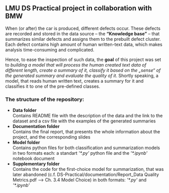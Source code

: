 ## LMU DS Practical project in collaboration with BMW

When (or after) the car is produced, different defects occur. These defects are recorded and stored in the data source – the **“Knowledge base”** – that summarizes similar defects and assigns them to the prebuilt defect cluster. Each defect contains high amount of human written-text data, which makes analysis time-consuming and complicated. 

Hence, to ease the inspection of such data, the **goal** of this project was set to *building a model that will process the human created text data of different length, create a summary of it, classify it based on the „sense“ of the generated summary and evaluate the quality of it*. Shortly speaking, a model, that reads human written text, creates a summary for it and classifies it to one of the pre-defined classes.


### The structure of the repository:
* **Data folder** \
Contains README file with the description of the data and the link to the dataset and a csv file with the examples of the generated summaries
* **Documentation folder** \
Contains the final report, that presents the whole information about the project, and the corresponding slides
* **Model folder** \
Contains python files for both classification and summarization models in two formats each: a standart *'\*\.py'* python file and the *'\*\.ipynb'* notebook document
* **Supplementary folder** \
Contains the code for the first-choice model for summarization, that was later abandoned (c.f. DS-Practical/documentation/Report_Data Quality Metrics.pdf --> Ch. 3.4 Model Choice) in both formats: *'\*\.py'* and *'\*\.ipynb'*
